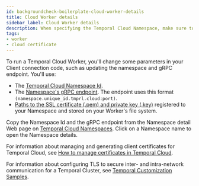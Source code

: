```yaml
---
id: backgroundcheck-boilerplate-cloud-worker-details
title: Cloud Worker details
sidebar_label: Cloud Worker details
description: When specifying the Temporal Cloud Namespace, make sure to append the Account Id as it appears in the url of the Cloud UI.
tags:
- worker
- cloud certificate
---
```


<!-- DO NOT EDIT THIS FILE DIRECTLY.
THIS FILE IS GENERATED from https://github.com/temporalio/documentation/blob/main/sample-apps/java/backgroundcheck/src/main/java/backgroundcheckboilerplate/workers/CloudWorker.java. -->

To run a Temporal Cloud Worker, you'll change some parameters in your Client connection code, such as updating the namespace and gRPC endpoint.
You'll use:

- The [Temporal Cloud Namespace Id](https://docs.temporal.io/cloud/namespaces#temporal-cloud-namespace-id).
- The [Namespace's gRPC endpoint](https://docs.temporal.io/cloud/namespaces#temporal-cloud-grpc-endpoint).
  The endpoint uses this format `(namespace.unique_id.tmprl.cloud:port)`.
- [Paths to the SSL certificate (.pem) and private key (.key)](https://docs.temporal.io/cloud/saml#integrate-saml-with-your-temporal-cloud-account) registered to your Namespace and stored on your Worker's file system.

Copy the Namespace Id and the gRPC endpoint from the Namespace detail Web page on [Temporal Cloud Namespaces](https://cloud.temporal.io/namespaces). Click on a Namespace name to open the Namespace details.

For information about managing and generating client certificates for Temporal Cloud, see [How to manage certificates in Temporal Cloud](https://docs.temporal.io/cloud/certificates#issue-certificates).

For information about configuring TLS to secure inter- and intra-network communication for a Temporal Cluster, see [Temporal Customization Samples](https://github.com/temporalio/samples-server).
